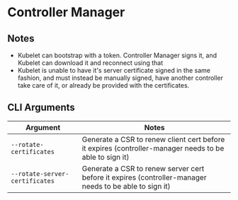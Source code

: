 # Controller Manager

## Notes

- Kubelet can bootstrap with a token. Controller Manager signs it, and Kubelet can download it and reconnect using that
- Kubelet is unable to have it's server certificate signed in the same fashion, and must instead be manually signed, have another controller take care of it, or already be provided with the certificates.

## CLI Arguments

| Argument | Notes |
| -------- | ----- |
| `--rotate-certificates` | Generate a CSR to renew client cert before it expires (controller-manager needs to be able to sign it) |
| `--rotate-server-certificates` | Generate a CSR to renew server cert before it expires (controller-manager needs to be able to sign it) |